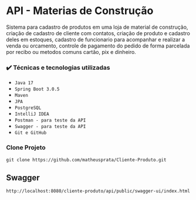 # API - Materias de Construção

Sistema para cadastro de produtos em uma loja de material de construção, criação de cadastro de cliente com contatos, criação de produto e cadastro deles em estoques, cadastro de funcionario para acompanhar e realizar a venda ou orcamento, controle de pagamento do pedido de forma parcelada por recibo ou metodos comuns cartão, pix e dinheiro.

### ✔️ Técnicas e tecnologias utilizadas
- ``Java 17``
- ``Spring Boot 3.0.5``
- ``Maven``
- ``JPA``
- ``PostgreSQL``
- ``IntelliJ IDEA``
- ``Postman - para teste da API``
- ``Swagger - para teste da API``
- ``Git e GitHub``


### Clone Projeto
```
git clone https://github.com/matheusprata/Cliente-Produto.git
```

## Swagger
```
http://localhost:8080/cliente-produto/api/public/swagger-ui/index.html
```

